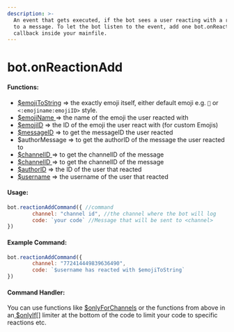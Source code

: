 ```yaml
---
description: >-
  An event that gets executed, if the bot sees a user reacting with a reaction
  to a message. To let the bot listen to the event, add one bot.onReactionAdd()
  callback inside your mainfile.
---
```


# bot.onReactionAdd

#### Functions:

* [$emojiToString](../functions/usdemojitostring.md) =&gt; the exactly emoji itself, either default emoji e.g. `🎉` or `<:emojiname:emojiID>` style. 
* [$emojiName ](../functions/usdemojiname.md)=&gt; the name of the emoji the user reacted with
* [$emojiID](../functions/usdemojiid.md) =&gt; the ID of the emoji the user react with \(for custom Emojis\)
* [$messageID](../functions/usdusermessageid.md) =&gt; to get the messageID the user reacted 
* $authorMessage =&gt; to get the authorID of the message the user reacted to 
* [$channelID ](../functions/usdchannelid.md)=&gt; to get the channelID of the message
* [$channelID ](../functions/usdchannelid.md)=&gt; to get the channelID of the message
* [$authorID](../functions/usdauthorid.md) =&gt; the ID of the user that reacted
* [$username](../functions/usdusername.md) =&gt; the username of the user that reacted

#### Usage:

```javascript
bot.reactionAddCommand({ //command
        channel: "channel id", //the channel where the bot will log
        code: `your code` //Message that will be sent to <channel>
})
```

#### Example Command:

```javascript
bot.reactionAddCommand({
        channel: "772414449839636490", 
        code: `$username has reacted with $emojiToString`
})
```
#### Command Handler:

You can use functions like [$onlyForChannels](../functions/usdonlyforchannels.md) or the functions from above in an[ $onlyIf\[\]](../functions/usdonlyif.md) limiter at the bottom of the code to limit your code to specific reactions etc.

